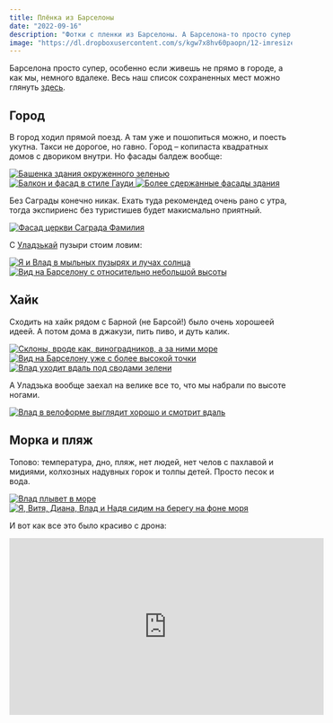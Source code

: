 ```yaml
---
title: Плёнка из Барселоны
date: "2022-09-16"
description: "Фотки с пленки из Барселоны. А Барселона-то просто супер."
image: "https://dl.dropboxusercontent.com/s/kgw7x8hv60paopn/12-imresizer.jpeg?dl=0"
---
```


Барселона просто супер, особенно если живешь не прямо в городе, а как мы, немного вдалеке.
Весь наш список сохраненных мест можно глянуть <a href="https://goo.gl/maps/3GW9DWab5cP8c4iu8" target="_blank" rel="norferrer">здесь</a>.

## Город
В город ходил прямой поезд. А там уже и пошопиться можно, и поесть укутна. Такси не дорогое, но гавно. Город – копипаста квадратных домов с двориком внутри. Но фасады балдеж вообще:

<a href="https://dl.dropboxusercontent.com/s/trbhp6j3d4klvsc/1.jpeg?dl=0" target="_blank" rel="norferrer">
    <img src="https://dl.dropboxusercontent.com/s/h6warvgsz7727k7/1-imresizer.jpeg?dl=0" alt="Башенка здания окруженного зеленью" title="Башенка здания окруженного зеленью"/>
</a>

<a href="https://dl.dropboxusercontent.com/s/hxx2wvyr1fcl43b/2.jpeg?dl=0" target="_blank" rel="norferrer">
    <img src="https://dl.dropboxusercontent.com/s/ezmeupkbeysh4zy/2-imresizer.jpeg?dl=0" alt="Балкон и фасад в стиле Гауди" title="Балкон и фасад в стиле Гауди"/>
</a>

<a href="https://dl.dropboxusercontent.com/s/2pb108neibfzhq9/3.jpeg?dl=0" target="_blank" rel="norferrer">
    <img src="https://dl.dropboxusercontent.com/s/5qdkzvfhs4vh3ji/3-imresizer.jpeg?dl=0" alt="Более сдержанные фасады здания" title="Более сдержанные фасады здания"/>
</a>

Без Саграды конечно никак. Ехать туда рекомендед очень рано с утра, тогда экспириенс без туристишев будет макисмально приятный.

<a href="https://dl.dropboxusercontent.com/s/0g1ops56s62e5cz/4.jpeg?dl=0" target="_blank" rel="norferrer">
    <img src="https://dl.dropboxusercontent.com/s/3zfa2emxg8do4uy/4-imresizer.jpeg?dl=0" alt="Фасад церкви Саграда Фамилия" title="Фасад церкви Саграда Фамилия"/>
</a>

С <a href="https://www.instagram.com/sokolovsky_vl/" target="_blank" rel="norferrer">Уладзькай</a> пузыри стоим ловим:

<a href="https://dl.dropboxusercontent.com/s/q0ackkk1dtll5p4/5.jpeg?dl=0" target="_blank" rel="norferrer">
    <img src="https://dl.dropboxusercontent.com/s/1ft2wvhvjr4u84n/5-imresizer.jpeg?dl=0" alt="Я и Влад в мыльных пузырях и лучах солнца" title="Я и Влад в мыльных пузырях и лучах солнца"/>
</a>

<a href="https://dl.dropboxusercontent.com/s/xg5dwjxzj8fetsh/6.jpeg?dl=0" target="_blank" rel="norferrer">
    <img src="https://dl.dropboxusercontent.com/s/t27ivkb4yn214h4/6-imresizer.jpeg?dl=0" alt="Вид на Барселону с относительно небольшой высоты" title="Вид на Барселону с относительно небольшой высоты"/>
</a>

## Хайк

Сходить на хайк рядом с Барной (не Барсой!) было очень хорошеей идеей. А потом дома в джакузи, пить пиво, и дуть калик.

<a href="https://dl.dropboxusercontent.com/s/uw7wzawtvwv8le2/7.jpg?dl=0" target="_blank" rel="norferrer">
    <img src="https://dl.dropboxusercontent.com/s/iq8c1h2lapkgw6j/7-imresizer.jpeg?dl=0" alt="Склоны, вроде как, виноградников, а за ними море" title="Склоны, вроде как, виноградников, а за ними море"/>
</a>

<a href="https://dl.dropboxusercontent.com/s/ahghlg1vu0nexn8/8.jpeg?dl=0" target="_blank" rel="norferrer">
    <img src="https://dl.dropboxusercontent.com/s/nic5rk4ymcu6m8u/8-imresizer.jpeg?dl=0" alt="Вид на Барселону уже с более высокой точки" title="Вид на Барселону уже с более высокой точки"/>
</a>

<a href="https://dl.dropboxusercontent.com/s/1pg2cb23whpdf69/9.jpeg?dl=0" target="_blank" rel="norferrer">
    <img src="https://dl.dropboxusercontent.com/s/0crbwp2ha69mqvf/9-imresizer.jpeg?dl=0" alt="Влад уходит вдаль под сводами зелени" title="Влад уходит вдаль под сводами зелени"/>
</a>

А Уладзька вообще заехал на велике все то, что мы набрали по высоте ногами.

<a href="https://dl.dropboxusercontent.com/s/a0y6jtpeenhl5zu/10.jpg?dl=0" target="_blank" rel="norferrer">
    <img src="https://dl.dropboxusercontent.com/s/clhzwqax5g39r3y/10-imresizer.jpeg?dl=0" alt="Влад в велоформе выглядит хорошо и смотрит вдаль" title="Влад в велоформе выглядит хорошо и смотрит вдаль"/>
</a>

## Морка и пляж

Топово: температура, дно, пляж, нет людей, нет челов с пахлавой и мидиями, колхозных надувных горок и толпы детей. Просто песок и вода.

<a href="https://dl.dropboxusercontent.com/s/izyy7bjl22lgzea/11.jpeg?dl=0" target="_blank" rel="norferrer">
    <img src="https://dl.dropboxusercontent.com/s/tw4sp5psx8r3new/11-imresizer.jpeg?dl=0" alt="Влад плывет в море" title="Влад плывет в море"/>
</a>

<a href="https://dl.dropboxusercontent.com/s/u7il6vy8ef1bonl/12.jpeg?dl=0" target="_blank" rel="norferrer">
    <img src="https://dl.dropboxusercontent.com/s/kgw7x8hv60paopn/12-imresizer.jpeg?dl=0" alt="Я, Витя, Диана, Влад и Надя сидим на берегу на фоне моря" title="Я, Витя, Диана, Влад и Надя сидим на берегу на фоне моря"/>
</a>

И вот как все это было красиво с дрона:
<iframe width="560" height="315" src="https://www.youtube.com/embed/zyk6rgsivkE" title="YouTube video player" frameborder="0" allow="accelerometer; autoplay; clipboard-write; encrypted-media; gyroscope; picture-in-picture; web-share" allowfullscreen></iframe>